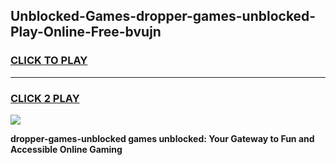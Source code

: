 
## Unblocked-Games-dropper-games-unblocked-Play-Online-Free-bvujn
<h3>
<a href="https://premium76.site?title=dropper-games-unblocked&ref=26A">CLICK TO PLAY</a></h3>
<hr>

<h3>
<a href="https://premium76.site?title=dropper-games-unblocked&ref=26A">CLICK 2 PLAY</a>
  
</h3>

<a href="https://premium76.site?title=dropper-games-unblocked&ref=26A"><img src="https://clearcache.store/games.png"></a>


**dropper-games-unblocked games unblocked: Your Gateway to Fun and Accessible Online Gaming**
